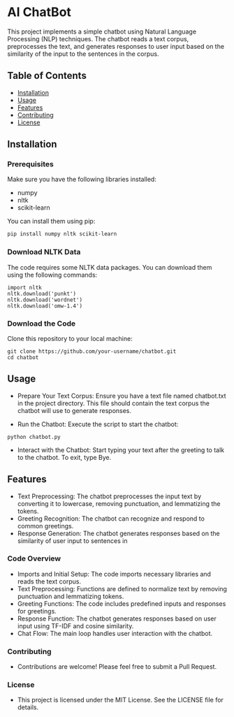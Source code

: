 # AI ChatBot

This project implements a simple chatbot using Natural Language Processing (NLP) techniques. The chatbot reads a text corpus, preprocesses the text, and generates responses to user input based on the similarity of the input to the sentences in the corpus.

## Table of Contents

- [Installation](#installation)
- [Usage](#usage)
- [Features](#features)
- [Contributing](#contributing)
- [License](#license)

## Installation

### Prerequisites

Make sure you have the following libraries installed:

- numpy
- nltk
- scikit-learn

You can install them using pip:

```bash
pip install numpy nltk scikit-learn
```

### Download NLTK Data
The code requires some NLTK data packages. You can download them using the following commands:
```
import nltk
nltk.download('punkt')
nltk.download('wordnet')
nltk.download('omw-1.4')
```
### Download the Code
Clone this repository to your local machine:
```
git clone https://github.com/your-username/chatbot.git
cd chatbot
```
## Usage
- Prepare Your Text Corpus: Ensure you have a text file named chatbot.txt in the project directory. This file should contain the text corpus the chatbot will use to generate responses.

- Run the Chatbot: Execute the script to start the chatbot:
```
python chatbot.py
```
- Interact with the Chatbot: Start typing your text after the greeting to talk to the chatbot. To exit, type Bye.
## Features
- Text Preprocessing: The chatbot preprocesses the input text by converting it to lowercase, removing punctuation, and lemmatizing the tokens.
- Greeting Recognition: The chatbot can recognize and respond to common greetings.
- Response Generation: The chatbot generates responses based on the similarity of user input to sentences in

### Code Overview
- Imports and Initial Setup: The code imports necessary libraries and reads the text corpus.
- Text Preprocessing: Functions are defined to normalize text by removing punctuation and lemmatizing tokens.
- Greeting Functions: The code includes predefined inputs and responses for greetings.
- Response Function: The chatbot generates responses based on user input using TF-IDF and cosine similarity.
- Chat Flow: The main loop handles user interaction with the chatbot.

### Contributing
- Contributions are welcome! Please feel free to submit a Pull Request.

### License
- This project is licensed under the MIT License. See the LICENSE file for details.
